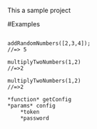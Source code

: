 This a sample project

#Examples

````

addRandomNumbers([2,3,4]);
//=> 5
````

````
multiplyTwoNumbers(1,2)
//=>2
````

````
multiplyTwoNumbers(1,2)
//=>2
````


````
*function* getConfig
*params* config
	*token
	*password
````


